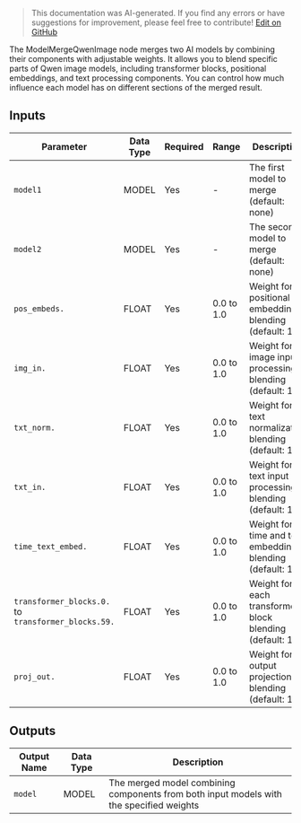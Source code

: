 > This documentation was AI-generated. If you find any errors or have suggestions for improvement, please feel free to contribute! [Edit on GitHub](https://github.com/Comfy-Org/embedded-docs/blob/main/comfyui_embedded_docs/docs/ModelMergeQwenImage/en.md)

The ModelMergeQwenImage node merges two AI models by combining their components with adjustable weights. It allows you to blend specific parts of Qwen image models, including transformer blocks, positional embeddings, and text processing components. You can control how much influence each model has on different sections of the merged result.

## Inputs

| Parameter | Data Type | Required | Range | Description |
|-----------|-----------|----------|-------|-------------|
| `model1` | MODEL | Yes | - | The first model to merge (default: none) |
| `model2` | MODEL | Yes | - | The second model to merge (default: none) |
| `pos_embeds.` | FLOAT | Yes | 0.0 to 1.0 | Weight for positional embeddings blending (default: 1.0) |
| `img_in.` | FLOAT | Yes | 0.0 to 1.0 | Weight for image input processing blending (default: 1.0) |
| `txt_norm.` | FLOAT | Yes | 0.0 to 1.0 | Weight for text normalization blending (default: 1.0) |
| `txt_in.` | FLOAT | Yes | 0.0 to 1.0 | Weight for text input processing blending (default: 1.0) |
| `time_text_embed.` | FLOAT | Yes | 0.0 to 1.0 | Weight for time and text embedding blending (default: 1.0) |
| `transformer_blocks.0.` to `transformer_blocks.59.` | FLOAT | Yes | 0.0 to 1.0 | Weight for each transformer block blending (default: 1.0) |
| `proj_out.` | FLOAT | Yes | 0.0 to 1.0 | Weight for output projection blending (default: 1.0) |

## Outputs

| Output Name | Data Type | Description |
|-------------|-----------|-------------|
| `model` | MODEL | The merged model combining components from both input models with the specified weights |
